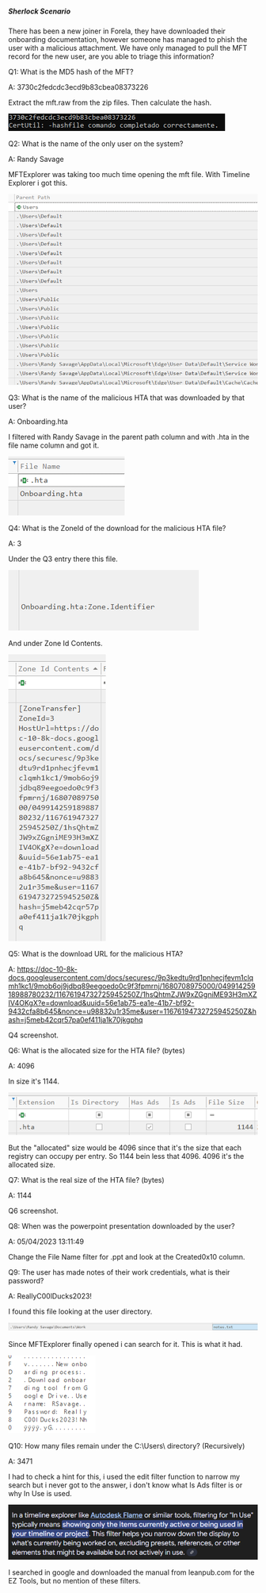 
##### Sherlock Scenario

There has been a new joiner in Forela, they have downloaded their onboarding documentation, however someone has managed to phish the user with a malicious attachment. We have only managed to pull the MFT record for the new user, are you able to triage this information?


Q1: What is the MD5 hash of the MFT?

A: 3730c2fedcdc3ecd9b83cbea08373226

Extract the mft.raw from the zip files. Then calculate the hash.

![](../../Img/Pasted%20image%2020250516190344.png)

Q2: What is the name of the only user on the system?

A: Randy Savage

MFTExplorer was taking too much time opening the mft file. With Timeline Explorer i got this.

![](../../Img/Pasted%20image%2020250516190733.png)

Q3: What is the name of the malicious HTA that was downloaded by that user?

A: Onboarding.hta

I filtered with Randy Savage in the parent path column and with .hta in the file name column and got it.

![](../../Img/Pasted%20image%2020250516190918.png)

Q4: What is the ZoneId of the download for the malicious HTA file?

A: 3

Under the Q3 entry there this file.

![](../../Img/Pasted%20image%2020250516191042.png)

And under Zone Id Contents.

![](../../Img/Pasted%20image%2020250516191104.png)

Q5: What is the download URL for the malicious HTA?

A: https://doc-10-8k-docs.googleusercontent.com/docs/securesc/9p3kedtu9rd1pnhecjfevm1clqmh1kc1/9mob6oj9jdbq89eegoedo0c9f3fpmrnj/1680708975000/04991425918988780232/11676194732725945250Z/1hsQhtmZJW9xZGgniME93H3mXZIV4OKgX?e=download&uuid=56e1ab75-ea1e-41b7-bf92-9432cfa8b645&nonce=u98832u1r35me&user=11676194732725945250Z&hash=j5meb42cqr57pa0ef411ja1k70jkgphq

Q4 screenshot.

Q6: What is the allocated size for the HTA file? (bytes)

A: 4096

In size it's 1144.

![](../../Img/Pasted%20image%2020250516191215.png)

But the "allocated" size would be 4096 since that it's the size that each registry can occupy per entry. So 1144 bein less that 4096. 4096 it's the allocated size.

Q7: What is the real size of the HTA file? (bytes)

A: 1144

Q6 screenshot.

Q8: When was the powerpoint presentation downloaded by the user?

A: 05/04/2023 13:11:49

Change the File Name filter for .ppt and look at the Created0x10 column.

Q9: The user has made notes of their work credentials, what is their password?

A: ReallyC00lDucks2023!

I found this file looking at the user directory.

![](../../Img/Pasted%20image%2020250516192316.png)

Since MFTExplorer finally opened i can search for it.
This is what it had.

![](../../Img/Pasted%20image%2020250516192353.png)

Q10: How many files remain under the C:\Users\ directory? (Recursively)

A: 3471

I had to check a hint for this, i used the edit filter function to narrow my search but i never got to the answer, i don't know what Is Ads  filter is or why In Use is used.

![](../../Img/Pasted%20image%2020250516194500.png)

I searched in google and downloaded the manual from leanpub.com for the EZ Tools, but no mention of these filters.




